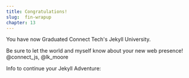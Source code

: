 ```yaml
---
title: Congratulations!
slug:  fin-wrapup
chapter: 13
---
```

You have now Graduated Connect Tech's Jekyll University.

Be sure to let the world and myself know about your new web presence!
  @connect_js, @lk_moore

Info to continue your Jekyll Adventure:
